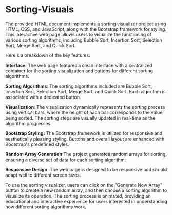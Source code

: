 # Sorting-Visuals

The provided HTML document implements a sorting visualizer project using HTML, CSS, and JavaScript, along with the Bootstrap framework for styling. This interactive web page allows users to visualize the functioning of various sorting algorithms, including Bubble Sort, Insertion Sort, Selection Sort, Merge Sort, and Quick Sort.

Here's a breakdown of the key features:

**Interface**: The web page features a clean interface with a centralized container for the sorting visualization and buttons for different sorting algorithms.

**Sorting Algorithms**: The sorting algorithms included are Bubble Sort, Insertion Sort, Selection Sort, Merge Sort, and Quick Sort. Each algorithm is associated with a dedicated button.

**Visualization**: The visualization dynamically represents the sorting process using vertical bars, where the height of each bar corresponds to the value being sorted. The sorting steps are visually updated in real-time as the algorithm progresses.

**Bootstrap Styling:** The Bootstrap framework is utilized for responsive and aesthetically pleasing styling. Buttons and overall layout are enhanced with Bootstrap's predefined styles.

**Random Array Generation**:The project generates random arrays for sorting, ensuring a diverse set of data for each sorting algorithm.

**Responsive Design**: The web page is designed to be responsive and should adapt well to different screen sizes.

To use the sorting visualizer, users can click on the "Generate New Array" button to create a new random array, and then choose a sorting algorithm to visualize its operation. The sorting process is animated, providing an educational and interactive experience for users interested in understanding how different sorting algorithms work.
